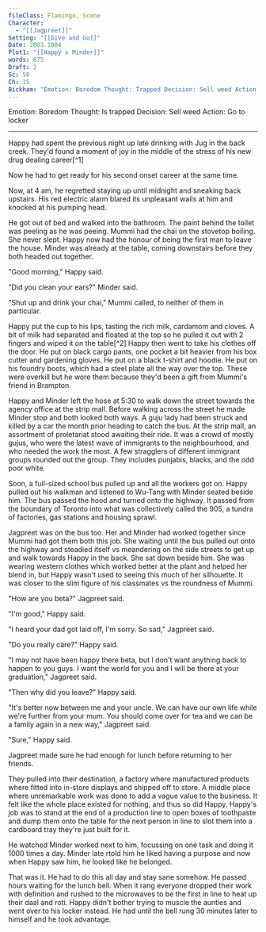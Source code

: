 ```yaml
---
fileClass: Flamingo, Scene
Character:
  - "[[Jagpreet]]"
Setting: "[[Give and Go]]"
Date: 2003.1004
Plot1: "[[Happy v Minder]]"
words: 875
Draft: 2
Sc: 50
Ch: 15
Bickham: "Emotion: Boredom Thought: Trapped Decision: Sell weed Action: Go to locker"
---
```


Emotion: Boredom 
Thought: Is trapped 
Decision: Sell weed 
Action: Go to locker

---

Happy had spent the previous night up late drinking with Jug in the back creek. They'd found a moment of joy in the middle of the stress of his new drug dealing career[^1]

Now he had to get ready for his second onset career at the same time.

Now, at 4 am, he regretted staying up until midnight and sneaking back upstairs. His red electric alarm blared its unpleasant wails at him and knocked at his pumping head.

He got out of bed and walked into the bathroom. The paint behind the toilet was peeling as he was peeing. Mummi had the chai on the stovetop boiling. She never slept. Happy now had the honour of being the first man to leave the house. Minder was already at the table, coming downstairs before they both headed out together.

"Good morning," Happy said.

"Did you clean your ears?" Minder said.

"Shut up and drink your chai," Mummi called, to neither of them in particular.

Happy put the cup to his lips, tasting the rich milk, cardamom and cloves. A bit of milk had separated and floated at the top so he pulled it out with 2 fingers and wiped it on the table[^2] Happy then went to take his clothes off the door. He put on black cargo pants, one pocket a bit heavier from his box cutter and gardening gloves. He put on a black t-shirt and hoodie. He put on his foundry boots, which had a steel plate all the way over the top. These were overkill but he wore them because they'd been a gift from Mummi's friend in Brampton.

Happy and Minder left the hose at 5:30 to walk down the street towards the agency office at the strip mall. Before walking across the street he made Minder stop and both looked both ways. A guju lady had been struck and killed by a car the month prior heading to catch the bus. At the strip mall, an assortment of proletariat stood awaiting their ride. It was a crowd of mostly gujus, who were the latest wave of immigrants to the neighbourhood, and who needed the work the most. A few stragglers of different immigrant groups rounded out the group. They includes punjabis, blacks, and the odd poor white.

Soon, a full-sized school bus pulled up and all the workers got on. Happy pulled out his walkman and listened to Wu-Tang with Minder seated beside him. The bus passed the hood and turned onto the highway. It passed from the boundary of Toronto into what was collectively called the 905, a tundra of factories, gas stations and housing sprawl.

Jagpreet was on the bus too. Her and Minder had worked together since Mummi had got them both this job. She waiting until the bus pulled out onto the highway and steadied itself vs meandering on the side streets to get up and walk towards Happy in the back. She sat down beside him. She was wearing western clothes which worked better at the plant and helped her blend in, but Happy wasn't used to seeing this much of her silhouette. It was closer to the slim figure of his classmates vs the roundness of Mummi.

"How are you beta?" Jagpreet said.

"I'm good," Happy said.

"I heard your dad got laid off, I'm sorry. So sad," Jagpreet said.

"Do you really care?" Happy said.

"I may not have been happy there beta, but I don't want anything back to happen to you guys. I want the world for you and I will be there at your graduation," Jagpreet said.

"Then why did you leave?" Happy said.

"It's better now between me and your uncle. We can have our own life while we're further from your mum. You should come over for tea and we can be a family again in a new way," Jagpreet said.

"Sure," Happy said.

Jagpreet made sure he had enough for lunch before returning to her friends.

They pulled into their destination, a factory where manufactured products where fitted into in-store displays and shipped off to store. A middle place where unremarkable work was done to add a vague value to the business. It felt like the whole place existed for nothing, and thus so did Happy. Happy's job was to stand at the end of a production line to open boxes of toothpaste and dump them onto the table for the next person in line to slot them into a cardboard tray they're just built for it.

He watched Minder worked next to him, focussing on one task and doing it 1000 times a day. Minder late rtold him he liked having a purpose and now when Happy saw him, he looked like he belonged.

That was it. He had to do this all day and stay sane somehow. He passed hours waiting for the lunch bell. When it rang everyone dropped their work with definition and rushed to the microwaves to be the first in line to heat up their daal and roti. Happy didn't bother trying to muscle the aunties and went over to his locker instead. He had until the bell rung 30 minutes later to himself and he took advantage.

